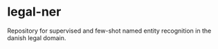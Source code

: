 # legal-ner
Repository for supervised and few-shot named entity recognition in the danish legal domain.
